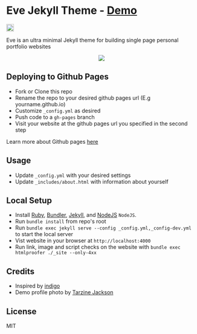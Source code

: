 # Eve Jekyll Theme - <a href="http://jibolash.github.io/Eve/">Demo</a>

<a href="https://jekyll-themes.com/jibolash/Eve">
  <img
    src="https://img.shields.io/badge/featured%20on-JT-red.svg"
    height="20"
    alt="Jekyll Themes Shield"
  />
</a>

Eve is an ultra minimal Jekyll theme for building single page personal portfolio websites

<p align="center">
    <img src="https://preview.ibb.co/ditr6J/Screen_Shot_2018_05_14_at_6_27_06_PM.png" />
</p>

## Deploying to Github Pages

-   Fork or Clone this repo
-   Rename the repo to your desired github pages url (E.g yourname.github.io)
-   Customize `_config.yml` as desired
-   Push code to a `gh-pages` branch
-   Visit your website at the github pages url you specified in the second step

Learn more about Github pages <a href="https://pages.github.com/">here</a>

## Usage

-   Update `_config.yml` with your desired settings
-   Update `_includes/about.html` with information about yourself

## Local Setup

-   Install <a href="https://www.ruby-lang.org/en/">Ruby</a>, <a href="https://bundler.io/">Bundler</a>, <a href="https://jekyllrb.com/">Jekyll</a>, and <a href="https://nodejs.org/en/">NodeJS</a> `NodeJS`.
-   Run `bundle install` from repo's root
-   Run `bundle exec jekyll serve --config _config.yml,_config-dev.yml` to start the local server
-   Vist website in your browser at `http://localhost:4000`
-   Run link, image and script checks on the website with `bundle exec htmlproofer ./_site --only-4xx`

## Credits

-   Inspired by <a href="https://github.com/sergiokopplin/indigo">indigo</a>
-   Demo profile photo by <a href="https://www.pexels.com/photo/woman-wearing-eyeglasses-773371/">Tarzine Jackson</a>

## License

MIT
